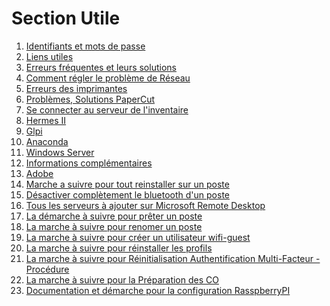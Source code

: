 <!--
Author:		    Noa Chouriberry
Date:		    22.05.2023
Description:	Mise à jour de la page de la section Utile
-->

# Section Utile

1. [Identifiants et mots de passe](/Utilemdp.md)
2. [Liens utiles](/UtileLiensUtiles.md)
3. [Erreurs fréquentes et leurs solutions](/UtileErreursFrequentes.md)
4. [Comment régler le problème de Réseau](/UtileFixReseau.md)
5. [Erreurs des imprimantes](/UtileErreursImprimante.md)
6. [Problèmes, Solutions PaperCut](/UtilePaperCut.md)
7. [Se connecter au serveur de l'inventaire](/UtileInventaire.md)
8. [Hermes II](/Utilehermes.md)
9. [Glpi](/UtileGlpi.md)
10. [Anaconda](/UtileAnaconda.md)
11. [Windows Server](/UtileWindowsServer.md)
12. [Informations complémentaires](/UtileInformationComplementaire.md)
13. [Adobe](/UtileAdobe.md)
14. [Marche a suivre pour tout reinstaller sur un poste](/UtileReinstallMac.md)
15. [Désactiver complètement le bluetooth d'un poste](/UtileDisableBluetooth.md)
16. [Tous les serveurs à ajouter sur Microsoft Remote Desktop](/UtileRemoteDesktopServers.md)
17. [La démarche à suivre pour prêter un poste](/UtileOrdiPret.md)
18. [La marche à suivre pour renomer un poste](/UtileRenameComuter.md)
19. [La marche à suivre pour créer un utilisateur wifi-guest](/UtileWifiGuest.md)
20. [La marche à suivre pour réinstaller les profils](/UtileReinstallerProfiles.md)
21. [La marche à suivre pour Réinitialisation Authentification Multi-Facteur - Procédure](/UtileMFA.md)
22. [La marche à suivre pour la Préparation des CO](/UtilePreparationCO.md)
22. [Documentation et démarche pour la configuration RasspberryPI](/UtileRasspberryPI.md)